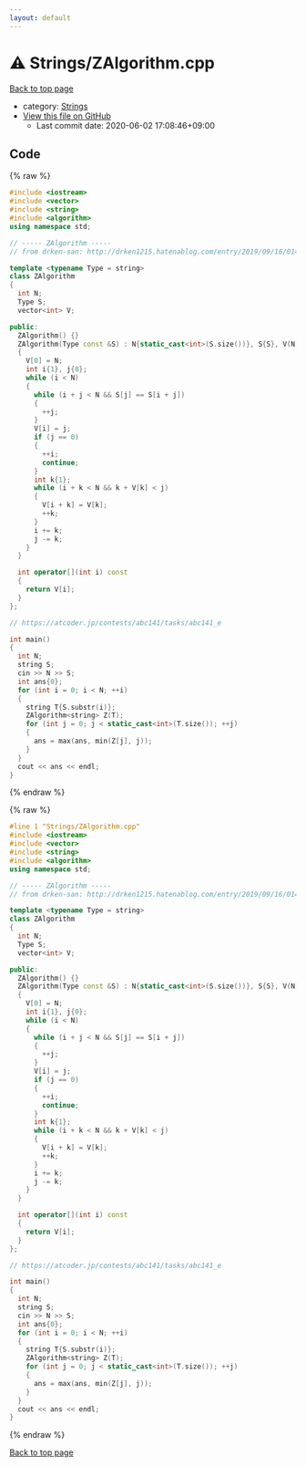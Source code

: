 ```yaml
---
layout: default
---
```


<!-- mathjax config similar to math.stackexchange -->
<script type="text/javascript" async
  src="https://cdnjs.cloudflare.com/ajax/libs/mathjax/2.7.5/MathJax.js?config=TeX-MML-AM_CHTML">
</script>
<script type="text/x-mathjax-config">
  MathJax.Hub.Config({
    TeX: { equationNumbers: { autoNumber: "AMS" }},
    tex2jax: {
      inlineMath: [ ['$','$'] ],
      processEscapes: true
    },
    "HTML-CSS": { matchFontHeight: false },
    displayAlign: "left",
    displayIndent: "2em"
  });
</script>

<script type="text/javascript" src="https://cdnjs.cloudflare.com/ajax/libs/jquery/3.4.1/jquery.min.js"></script>
<script src="https://cdn.jsdelivr.net/npm/jquery-balloon-js@1.1.2/jquery.balloon.min.js" integrity="sha256-ZEYs9VrgAeNuPvs15E39OsyOJaIkXEEt10fzxJ20+2I=" crossorigin="anonymous"></script>
<script type="text/javascript" src="../../assets/js/copy-button.js"></script>
<link rel="stylesheet" href="../../assets/css/copy-button.css" />


# :warning: Strings/ZAlgorithm.cpp

<a href="../../index.html">Back to top page</a>

* category: <a href="../../index.html#89be9433646f5939040a78971a5d103a">Strings</a>
* <a href="{{ site.github.repository_url }}/blob/master/Strings/ZAlgorithm.cpp">View this file on GitHub</a>
    - Last commit date: 2020-06-02 17:08:46+09:00




## Code

<a id="unbundled"></a>
{% raw %}
```cpp
#include <iostream>
#include <vector>
#include <string>
#include <algorithm>
using namespace std;

// ----- ZAlgorithm -----
// from drken-san: http://drken1215.hatenablog.com/entry/2019/09/16/014600

template <typename Type = string>
class ZAlgorithm
{
  int N;
  Type S;
  vector<int> V;

public:
  ZAlgorithm() {}
  ZAlgorithm(Type const &S) : N{static_cast<int>(S.size())}, S{S}, V(N)
  {
    V[0] = N;
    int i{1}, j{0};
    while (i < N)
    {
      while (i + j < N && S[j] == S[i + j])
      {
        ++j;
      }
      V[i] = j;
      if (j == 0)
      {
        ++i;
        continue;
      }
      int k{1};
      while (i + k < N && k + V[k] < j)
      {
        V[i + k] = V[k];
        ++k;
      }
      i += k;
      j -= k;
    }
  }

  int operator[](int i) const
  {
    return V[i];
  }
};

// https://atcoder.jp/contests/abc141/tasks/abc141_e

int main()
{
  int N;
  string S;
  cin >> N >> S;
  int ans{0};
  for (int i = 0; i < N; ++i)
  {
    string T{S.substr(i)};
    ZAlgorithm<string> Z(T);
    for (int j = 0; j < static_cast<int>(T.size()); ++j)
    {
      ans = max(ans, min(Z[j], j));
    }
  }
  cout << ans << endl;
}

```
{% endraw %}

<a id="bundled"></a>
{% raw %}
```cpp
#line 1 "Strings/ZAlgorithm.cpp"
#include <iostream>
#include <vector>
#include <string>
#include <algorithm>
using namespace std;

// ----- ZAlgorithm -----
// from drken-san: http://drken1215.hatenablog.com/entry/2019/09/16/014600

template <typename Type = string>
class ZAlgorithm
{
  int N;
  Type S;
  vector<int> V;

public:
  ZAlgorithm() {}
  ZAlgorithm(Type const &S) : N{static_cast<int>(S.size())}, S{S}, V(N)
  {
    V[0] = N;
    int i{1}, j{0};
    while (i < N)
    {
      while (i + j < N && S[j] == S[i + j])
      {
        ++j;
      }
      V[i] = j;
      if (j == 0)
      {
        ++i;
        continue;
      }
      int k{1};
      while (i + k < N && k + V[k] < j)
      {
        V[i + k] = V[k];
        ++k;
      }
      i += k;
      j -= k;
    }
  }

  int operator[](int i) const
  {
    return V[i];
  }
};

// https://atcoder.jp/contests/abc141/tasks/abc141_e

int main()
{
  int N;
  string S;
  cin >> N >> S;
  int ans{0};
  for (int i = 0; i < N; ++i)
  {
    string T{S.substr(i)};
    ZAlgorithm<string> Z(T);
    for (int j = 0; j < static_cast<int>(T.size()); ++j)
    {
      ans = max(ans, min(Z[j], j));
    }
  }
  cout << ans << endl;
}

```
{% endraw %}

<a href="../../index.html">Back to top page</a>

